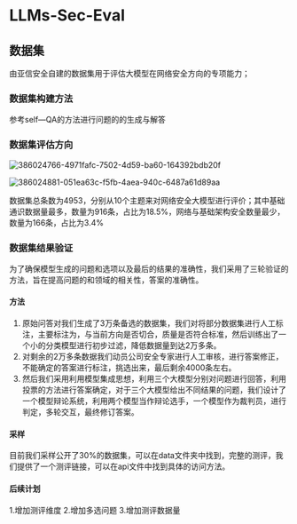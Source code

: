 # LLMs-Sec-Eval

## 数据集
由亚信安全自建的数据集用于评估大模型在网络安全方向的专项能力；
### 数据集构建方法
参考self—QA的方法进行问题的的生成与解答

### 数据集评估方向
![386024766-4971fafc-7502-4d59-ba60-164392bdb20f](https://github.com/user-attachments/assets/fcad2b25-982b-42c6-b7f0-d49bbd9aebfb)


![386024881-051ea63c-f5fb-4aea-940c-6487a61d89aa](https://github.com/user-attachments/assets/8d585353-8eff-4c57-8aec-3847c8ee723a)


数据集总条数为4953，分别从10个主题来对网络安全大模型进行评价；其中基础通识数据量最多，数量为916条，占比为18.5%，网络与基础架构安全数量最少，数量为166条，占比为3.4%
### 数据集结果验证
为了确保模型生成的问题和选项以及最后的结果的准确性，我们采用了三轮验证的方法，旨在提高问题的和领域的相关性，答案的准确性。
#### 方法
1. 原始问答对我们生成了3万条备选的数据集，我们对将部分数据集进行人工标注，主要标注为，与当前方向是否切合，质量是否符合标准，然后训练出了一个小的分类模型进行初步过滤，降低数据量到达2万多条。 
2. 对剩余的2万多条数据我们动员公司安全专家进行人工审核，进行答案修正，不能确定的答案进行标注，挑选出来，最后剩余4000条左右。
3. 然后我们采用利用模型集成思想，利用三个大模型分别对问题进行回答，利用投票的方法进行答案确定，对于三个大模型给出不同结果的问题，我们设计了一个模型辩论系统，利用两个模型当作辩论选手，一个模型作为裁判员，进行判定，多轮交互，最终修订答案。
#### 采样
目前我们采样公开了30%的数据集，可以在data文件夹中找到，完整的测评，我们提供了一个测评链接，可以在api文件中找到具体的访问方法。
#### 后续计划 
1.增加测评维度 
2.增加多选问题 
3.增加测评数据量

